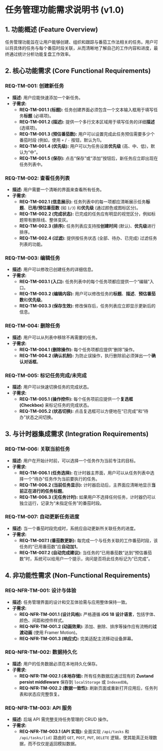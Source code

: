 # 任务管理功能需求说明书 (v1.0)

## 1. 功能概述 (Feature Overview)

任务管理功能旨在让用户能够创建、组织和跟踪与番茄工作法相关的任务。用户可以将具体的任务与每个番茄时段关联，从而清晰地了解自己的工作内容和进度，最终通过统计分析功能复盘工作效率。

## 2. 核心功能需求 (Core Functional Requirements)

### REQ-TM-001: 创建新任务
- **描述:** 用户应能快速添加一个新任务。
- **子需求:**
    - **REQ-TM-001.1 (标题):** 任务创建界面必须包含一个文本输入框用于填写任务**标题** (必填项)。
    - **REQ-TM-001.2 (描述):** 提供一个多行文本区域用于填写任务的详细**描述** (选填项)。
    - **REQ-TM-001.3 (预估番茄数):** 用户可以设置完成此任务预估需要多少个番茄时段 (例如，使用 `+` / `-` 按钮，默认为1)。
    - **REQ-TM-001.4 (优先级):** 用户可以为任务设置**优先级** (高、中、低)，默认为“中”。
    - **REQ-TM-001.5 (保存):** 点击“保存”或“添加”按钮后，新任务应立即出现在任务列表中。

### REQ-TM-002: 查看任务列表
- **描述:** 用户需要一个清晰的界面来查看所有任务。
- **子需求:**
    - **REQ-TM-002.1 (信息展示):** 任务列表中的每一项都应清晰展示任务**标题**、**已用/预估番茄数** (如 `1/3`) 和**优先级** (通过颜色或图标区分)。
    - **REQ-TM-002.2 (完成状态):** 已完成的任务应有明显的视觉区分，例如标题带有删除线、整体变灰。
    - **REQ-TM-002.3 (排序):** 任务列表应支持按**创建时间** (默认)、**优先级**进行排序。
    - **REQ-TM-002.4 (过滤):** 提供按任务状态 (全部、待办、已完成) 过滤任务列表的功能。

### REQ-TM-003: 编辑任务
- **描述:** 用户可以修改已创建任务的详细信息。
- **子需求:**
    - **REQ-TM-003.1 (入口):** 任务列表中的每个任务项都应提供一个“编辑”入口。
    - **REQ-TM-003.2 (编辑内容):** 用户可以修改任务的**标题**、**描述**、**预估番茄数**和**优先级**。
    - **REQ-TM-003.3 (保存生效):** 修改保存后，任务列表应立即显示更新后的信息。

### REQ-TM-004: 删除任务
- **描述:** 用户可以从列表中移除不再需要的任务。
- **子需求:**
    - **REQ-TM-004.1 (删除操作):** 每个任务项都应提供“删除”操作。
    - **REQ-TM-004.2 (确认机制):** 为防止误操作，执行删除前必须弹出一个**确认对话框**。

### REQ-TM-005: 标记任务完成/未完成
- **描述:** 用户可以快速切换任务的完成状态。
- **子需求:**
    - **REQ-TM-005.1 (操作控件):** 每个任务项前应提供一个**复选框 (Checkbox)** 来标记任务的完成状态。
    - **REQ-TM-005.2 (状态切换):** 点击复选框可以方便地在“已完成”和“待办”状态之间切换。

## 3. 与计时器集成需求 (Integration Requirements)

### REQ-TM-006: 关联当前任务
- **描述:** 用户在开始计时前，可以选择一个任务作为当前专注的目标。
- **子需求:**
    - **REQ-TM-006.1 (任务选择):** 在计时器主界面，用户可以从任务列表中选择一个“待办”任务作为当前要执行的任务。
    - **REQ-TM-006.2 (当前任务显示):** 计时器启动后，主界面应清晰地显示**当前正在进行的任务标题**。
    - **REQ-TM-006.3 (无任务计时):** 如果用户不选择任何任务，计时器仍可以独立运行，记录为“未指定任务”的番茄时段。

### REQ-TM-007: 自动更新任务进度
- **描述:** 当一个番茄时段完成时，系统应自动更新所关联任务的进度。
- **子需求:**
    - **REQ-TM-007.1 (番茄数更新):** 每完成一个与任务关联的工作番茄时段，该任务的“已用番茄数”应**自动加1**。
    - **REQ-TM-007.2 (自动完成建议):** 当任务的“已用番茄数”达到“预估番茄数”时，系统可以给用户一个提示，询问是否将此任务标记为“已完成”。

## 4. 非功能性需求 (Non-Functional Requirements)

### REQ-NFR-TM-001: 设计与体验
- **描述:** 任务管理界面的设计和交互体验需与应用整体保持一致。
- **子需求:**
    - **REQ-NFR-TM-001.1 (设计风格):** 严格遵循 **iOS 18 设计语言**，包括字体、颜色、间距和控件样式。
    - **REQ-NFR-TM-001.2 (动画效果):** 添加、删除、排序等操作应有流畅的**过渡动画** (使用 Framer Motion)。
    - **REQ-NFR-TM-001.3 (响应式):** 完美适配主流移动设备屏幕。

### REQ-NFR-TM-002: 数据持久化
- **描述:** 用户的任务数据必须在本地持久化保存。
- **子需求:**
    - **REQ-NFR-TM-002.1 (本地存储):** 所有任务数据应通过现有的 **Zustand persist middleware** 保存到 `localStorage` 或 `IndexedDB`。
    - **REQ-NFR-TM-002.2 (数据一致性):** 刷新页面或重新打开应用后，任务列表和状态应完整恢复。

### REQ-NFR-TM-003: API 服务
- **描述:** 后端 API 需完整支持任务管理的 CRUD 操作。
- **子需求:**
    - **REQ-NFR-TM-003.1 (API 实现):** 全面实现 `/api/tasks` 和 `/api/tasks/[id]` 路由的 `GET`, `POST`, `PUT`, `DELETE` 逻辑，使其能真正处理数据，而不仅仅是返回模拟数据。
